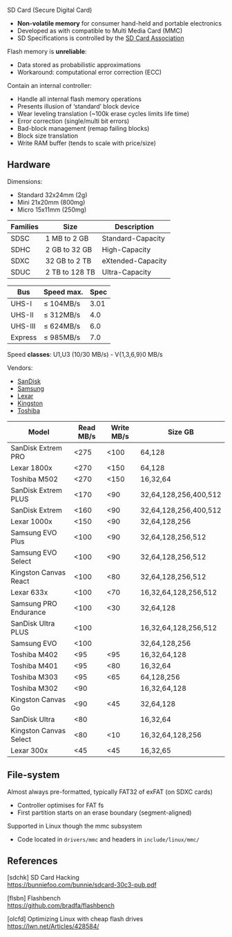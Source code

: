 SD Card (Secure Digital Card)

* **Non-volatile memory** for consumer hand-held and portable electronics
* Developed as with compatible to Multi Media Card (MMC)
* SD Specifications is controlled by the [SD Card Association](https://www.sdcard.org/)

Flash memory is **unreliable**:

* Data stored as probabilistic approximations
* Workaround: computational error correction (ECC)

Contain an internal controller:

* Handle all internal flash memory operations
* Presents illusion of ‘standard’ block device
* Wear leveling translation (~100k erase cycles limits life time)
* Error correction (single/multi bit errors)
* Bad-block management (remap failing blocks)
* Block size translation
* Write RAM buffer (tends to scale with price/size)



## Hardware

Dimensions: 

* Standard 32x24mm (2g)
* Mini 21x20mm (800mg)
* Micro 15x11mm (250mg)

Families| Size           | Description
--------|----------------|--------------------
SDSC    | 1 MB to 2 GB   | Standard-Capacity
SDHC    | 2 GB to 32 GB  | High-Capacity
SDXC    | 32 GB to 2 TB  | eXtended-Capacity
SDUC    | 2 TB to 128 TB | Ultra-Capacity 

Bus      | Speed max.  | Spec 
---------|-------------|-------
UHS-I    | ≤ 104MB/s   | 3.01
UHS-II   | ≤ 312MB/s   | 4.0
UHS-III  | ≤ 624MB/s   | 6.0
Express  | ≤ 985MB/s   | 7.0

Speed **classes**: U1,U3 (10/30 MB/s) - V{1,3,6,9}0 MB/s

Vendors:

* [SanDisk][sdi]
* [Samsung][sam]
* [Lexar][lex]
* [Kingston][king]
* [Toshiba][tosh]

Model                  | Read MB/s | Write MB/s | Size GB
-----------------------|-----------|------------|----------------
SanDisk Extrem PRO     | <275      | <100       |       64,128
Lexar 1800x            | <270      | <150       |       64,128
Toshiba M502           | <270      | <150       | 16,32,64
SanDisk Extrem PLUS    | <170      | <90        |    32,64,128,256,400,512
SanDisk Extrem         | <160      | <90        |    32,64,128,256,400,512
Lexar 1000x            | <150      | <90        |    32,64,128,256
Samsung EVO Plus       | <100      | <90        |    32,64,128,256,512
Samsung EVO Select     | <100      | <90        |    32,64,128,256,512
Kingston Canvas React  | <100      | <80        |    32,64,128,256,512
Lexar 633x             | <100      | <70        | 16,32,64,128,256,512
Samsung PRO Endurance  | <100      | <30        |    32,64,128
SanDisk Ultra PLUS     | <100      |            | 16,32,64,128,256,512
Samsung EVO            | <100      |            |    32,64,128,256
Toshiba M402           | <95       | <95        | 16,32,64,128
Toshiba M401           | <95       | <80        | 16,32,64
Toshiba M303           | <95       | <65        |       64,128,256
Toshiba M302           | <90       |            | 16,32,64,128
Kingston Canvas Go     | <90       | <45        |    32,64,128
SanDisk Ultra          | <80       |            | 16,32,64
Kingston Canvas Select | <80       | <10        | 16,32,64,128,256
Lexar 300x             | <45       | <45        | 16,32,65

[king]: https://www.kingston.com/us/flash/microsd_cards
[lex]: https://www.lexar.com/products/memory-cards/
[sam]: https://www.samsung.com/us/computing/memory-storage/memory-cards
[sdi]: https://www.sandisk.com/home/memory-cards
[tosh]: https://www.toshiba-memory.com/product-category/micro-sd-cards

## File-system

Almost always pre-formatted, typically FAT32 of exFAT (on SDXC cards)

* Controller optimises for FAT fs
* First partition starts on an erase boundary (segment-aligned)

Supported in Linux though the mmc subsystem

* Code located in `drivers/mmc` and headers in `include/linux/mmc/`

## References

[sdchk] SD Card Hacking  
https://bunniefoo.com/bunnie/sdcard-30c3-pub.pdf

[flsbn] Flashbench  
https://github.com/bradfa/flashbench

[olcfd] Optimizing Linux with cheap flash drives  
https://lwn.net/Articles/428584/

